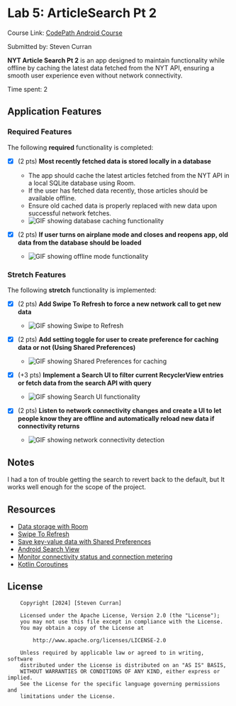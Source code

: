 # Lab 5: ArticleSearch Pt 2

Course Link: [CodePath Android Course](https://courses.codepath.org/courses/and102/unit/5#!labs)

Submitted by: Steven Curran

**NYT Article Search Pt 2** is an app designed to maintain functionality while offline by caching the latest data fetched from the NYT API, ensuring a smooth user experience even without network connectivity.

Time spent: 2

## Application Features

### Required Features

The following **required** functionality is completed:

- [X] (2 pts) **Most recently fetched data is stored locally in a database**
  - The app should cache the latest articles fetched from the NYT API in a local SQLite database using Room.
  - If the user has fetched data recently, those articles should be available offline.
  - Ensure old cached data is properly replaced with new data upon successful network fetches.
  - ![GIF showing database caching functionality](http://i.imgur.com/link/to/your/gif/file.gif) <!-- Replace this link with your actual image/GIF link -->

- [X] (2 pts) **If user turns on airplane mode and closes and reopens app, old data from the database should be loaded**
  - ![GIF showing offline mode functionality](http://i.imgur.com/link/to/your/gif/file.gif) <!-- Replace this link with your actual image/GIF link -->

### Stretch Features

The following **stretch** functionality is implemented:

- [X] (2 pts) **Add Swipe To Refresh to force a new network call to get new data**
  - ![GIF showing Swipe to Refresh](http://i.imgur.com/link/to/your/gif/file.gif) <!-- Replace this link with your actual image/GIF link -->

- [X] (2 pts) **Add setting toggle for user to create preference for caching data or not (Using Shared Preferences)**
  - ![GIF showing Shared Preferences for caching](http://i.imgur.com/link/to/your/gif/file.gif) <!-- Replace this link with your actual image/GIF link -->

- [X] (+3 pts) **Implement a Search UI to filter current RecyclerView entries or fetch data from the search API with query**
  - ![GIF showing Search UI functionality](http://i.imgur.com/link/to/your/gif/file.gif) <!-- Replace this link with your actual image/GIF link -->

- [X] (2 pts) **Listen to network connectivity changes and create a UI to let people know they are offline and automatically reload new data if connectivity returns**
  - ![GIF showing network connectivity detection](http://i.imgur.com/link/to/your/gif/file.gif) <!-- Replace this link with your actual image/GIF link -->

## Notes

I had a ton of trouble getting the search to revert back to the default, but It works well enough for the scope of the project. 

## Resources

- [Data storage with Room](https://developer.android.com/training/data-storage/room)
- [Swipe To Refresh](https://developer.android.com/training/swipe/add-swipe-interface)
- [Save key-value data with Shared Preferences](https://developer.android.com/training/data-storage/shared-preferences)
- [Android Search View](https://developer.android.com/reference/android/widget/SearchView)
- [Monitor connectivity status and connection metering](https://developer.android.com/training/monitoring-device-state/connectivity-status-type)
- [Kotlin Coroutines](https://kotlinlang.org/docs/coroutines-overview.html)

## License

```plaintext
    Copyright [2024] [Steven Curran]

    Licensed under the Apache License, Version 2.0 (the "License");
    you may not use this file except in compliance with the License.
    You may obtain a copy of the License at

        http://www.apache.org/licenses/LICENSE-2.0

    Unless required by applicable law or agreed to in writing, software
    distributed under the License is distributed on an "AS IS" BASIS,
    WITHOUT WARRANTIES OR CONDITIONS OF ANY KIND, either express or implied.
    See the License for the specific language governing permissions and
    limitations under the License.
